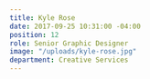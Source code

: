 ```yaml
---
title: Kyle Rose
date: 2017-09-25 10:31:00 -04:00
position: 12
role: Senior Graphic Designer
image: "/uploads/kyle-rose.jpg"
department: Creative Services
---
```


